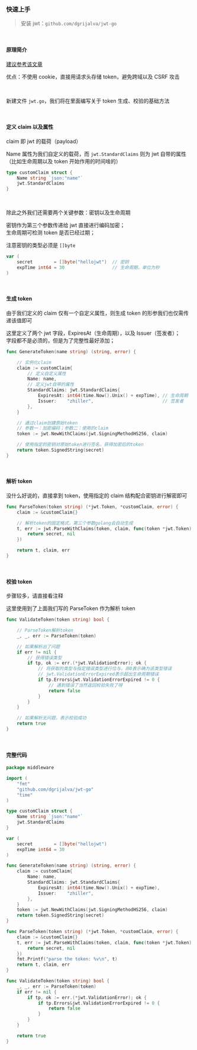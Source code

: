 ### 快速上手

> 安装 jwt：`github.com/dgrijalva/jwt-go`

<br>

#### 原理简介

[建议参考该文章](https://blog.csdn.net/weixin_45070175/article/details/118559272?ops_request_misc=%257B%2522request%255Fid%2522%253A%2522167443179416800215055357%2522%252C%2522scm%2522%253A%252220140713.130102334..%2522%257D&request_id=167443179416800215055357&biz_id=0&utm_medium=distribute.pc_search_result.none-task-blog-2~all~top_positive~default-1-118559272-null-null.142^v71^insert_chatgpt,201^v4^add_ask&utm_term=jwt&spm=1018.2226.3001.4187)

优点：不使用 cookie，直接用请求头存储 token，避免跨域以及 CSRF 攻击

<br>

新建文件 `jwt.go`，我们将在里面编写关于 token 生成、校验的基础方法

<br>

#### 定义 claim 以及属性

claim 即 jwt 的载荷（payload）

Name 属性为我们自定义的载荷，而 `jwt.StandardClaims` 则为 jwt 自带的属性（比如生命周期以及 token 开始作用的时间啥的）

```go
type customClaim struct {
	Name string `json:"name"`
	jwt.StandardClaims
}
```

<br>

除此之外我们还需要两个关键参数：密钥以及生命周期

密钥作为第三个参数传递给 jwt 直接进行编码加密；  
生命周期可检测 token 是否已经过期；

注意密钥的类型必须是 `[]byte`

```go
var (
	secret        = []byte("hellojwt")  // 密钥
	expTime int64 = 30                  // 生命周期，单位为秒
)
```

<br>

#### 生成 token

由于我们定义的 claim 仅有一个自定义属性，则生成 token 的形参我们也仅需传递该值即可

这里定义了两个 jwt 字段，ExpiresAt（生命周期），以及 Issuer（签发者）；  
字段都不是必须的，但是为了完整性最好添加；

```go
func GenerateToken(name string) (string, error) {

    // 实例化claim
	claim := customClaim{
        // 定义自定义属性
		Name: name,
        // 定义jwt自带的属性
		StandardClaims: jwt.StandardClaims{
			ExpiresAt: int64(time.Now().Unix() + expTime), // 生命周期
			Issuer:    "zhiller",                          // 签发者
		},
	}

    // 通过claim创建原始token
    // 参数一：加密编码；参数二：使用的claim
	token := jwt.NewWithClaims(jwt.SigningMethodHS256, claim)

    // 使用指定的密钥对原始token进行签名，获得加密后的token
	return token.SignedString(secret)
}
```

<br>

#### 解析 token

没什么好说的，直接拿到 token，使用指定的 claim 结构配合密钥进行解密即可

```go
func ParseToken(token string) (*jwt.Token, *customClaim, error) {
	claim := &customClaim{}

    // 解析token的固定格式，第三个参数golang会自动生成
	t, err := jwt.ParseWithClaims(token, claim, func(token *jwt.Token) (interface{}, error) {
		return secret, nil
	})

	return t, claim, err
}
```

<br>

#### 校验 token

步骤较多，请直接看注释

这里使用到了上面我们写的 ParseToken 作为解析 token

```go
func ValidateToken(token string) bool {

    // ParseToken解析token
	_, _, err := ParseToken(token)

    // 如果解析出了问题
	if err != nil {
        // 获得错误类型
		if tp, ok := err.(*jwt.ValidationError); ok {
            // 将获取的类型与指定错误类型进行位与，非0表示确为该类型错误
            // jwt.ValidationErrorExpired表示超出生命周期错误
			if tp.Errors&jwt.ValidationErrorExpired != 0 {
                // 遇到错误了当然返回校验失败了呀
				return false
			}
		}
	}

    // 如果解析无问题，表示校验成功
	return true
}
```

<br>

#### 完整代码

```go
package middleware

import (
	"fmt"
	"github.com/dgrijalva/jwt-go"
	"time"
)

type customClaim struct {
	Name string `json:"name"`
	jwt.StandardClaims
}

var (
	secret        = []byte("hellojwt")
	expTime int64 = 30
)

func GenerateToken(name string) (string, error) {
	claim := customClaim{
		Name: name,
		StandardClaims: jwt.StandardClaims{
			ExpiresAt: int64(time.Now().Unix() + expTime),
			Issuer:    "zhiller",
		},
	}
	token := jwt.NewWithClaims(jwt.SigningMethodHS256, claim)
	return token.SignedString(secret)
}

func ParseToken(token string) (*jwt.Token, *customClaim, error) {
	claim := &customClaim{}
	t, err := jwt.ParseWithClaims(token, claim, func(token *jwt.Token) (interface{}, error) {
		return secret, nil
	})
	fmt.Printf("parse the token: %v\n", t)
	return t, claim, err
}

func ValidateToken(token string) bool {
	_, _, err := ParseToken(token)
	if err != nil {
		if tp, ok := err.(*jwt.ValidationError); ok {
			if tp.Errors&jwt.ValidationErrorExpired != 0 {
				return false
			}
		}
	}

	return true
}
```
